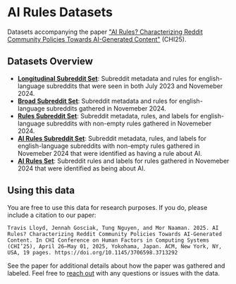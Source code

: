 # AI Rules Datasets
Datasets accompanying the paper ["AI Rules? Characterizing Reddit Community Policies Towards AI-Generated Content"](https://arxiv.org/abs/2410.11698) (CHI25).

## Datasets Overview

- [**Longitudinal Subreddit Set**](https://github.com/sTechLab/AIRules/tree/main/longitudinal_subreddit_set): Subreddit metadata and rules for english-language subreddits that were seen in both July 2023 and Novemeber 2024.
- [**Broad Subreddit Set**](https://github.com/sTechLab/AIRules/tree/main/broad_subreddit_set): Subreddit metadata and rules for english-language subreddits gathered in Novemeber 2024.
- [**Rules Subreddit Set**](https://github.com/sTechLab/AIRules/tree/main/rules_subreddit_set): Subreddit metadata, rules, and labels for english-language subreddits with non-empty rules gathered in Novemeber 2024. 
- [**AI Rules Subreddit Set**](https://github.com/sTechLab/AIRules/tree/main/ai_rules_subreddit_set): Subreddit metadata, rules, and labels for english-language subreddits with non-empty rules gathered in Novemeber 2024 that were identified as having a rule about AI.
- [**AI Rules Set**](https://github.com/sTechLab/AIRules/tree/main/ai_rules_set): Subreddit rules and labels for rules gathered in Novemeber 2024 that were identified as being about AI.

## Using this data

You are free to use this data for research purposes. If you do, please include a citation to our paper:
```
Travis Lloyd, Jennah Gosciak, Tung Nguyen, and Mor Naaman. 2025. AI Rules? Characterizing Reddit Community Policies Towards AI-Generated Content. In CHI Conference on Human Factors in Computing Systems (CHI’25), April 26–May 01, 2025, Yokohama, Japan. ACM, New York, NY, USA, 19 pages. https://doi.org/10.1145/3706598.3713292
```
See the paper for additional details about how the paper was gathered and labeled. Feel free to [reach out](mailto:tgl33@cornell.edu) with any questions or issues with the data.
